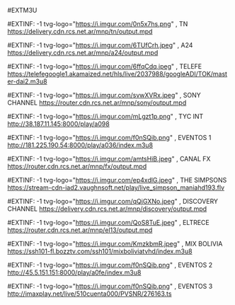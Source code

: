 #EXTM3U


#EXTINF: -1 tvg-logo="https://i.imgur.com/0n5x7hs.png" , TN 
https://delivery.cdn.rcs.net.ar/mnp/tn/output.mpd


#EXTINF: -1 tvg-logo="https://i.imgur.com/6TUfCrh.jpeg" , A24
https://delivery.cdn.rcs.net.ar/mnp/a24/output.mpd


#EXTINF: -1 tvg-logo="https://i.imgur.com/6ffqCdq.jpeg" , TELEFE
https://telefegoogle1.akamaized.net/hls/live/2037988/googleADI/TOK/master-dai2.m3u8


#EXTINF: -1 tvg-logo="https://i.imgur.com/svwXVRx.jpeg" , SONY CHANNEL
https://router.cdn.rcs.net.ar/mnp/sony/output.mpd


#EXTINF: -1 tvg-logo="https://i.imgur.com/mLgzt1p.png" , TYC INT
http://38.187.11.145:8000/play/a098

#EXTINF: -1 tvg-logo="https://i.imgur.com/f0nSQib.png" , EVENTOS 1
http://181.225.190.54:8000/play/a036/index.m3u8

#EXTINF: -1 tvg-logo="https://i.imgur.com/amtsHiB.jpeg" , CANAL FX
https://router.cdn.rcs.net.ar/mnp/fx/output.mpd

#EXTINF: -1 tvg-logo="https://i.imgur.com/ep4xdlG.jpeg" , THE SIMPSONS
https://stream-cdn-iad2.vaughnsoft.net/play/live_simpson_maniahd193.flv


#EXTINF: -1 tvg-logo="https://i.imgur.com/qQjGXNo.jpeg" , DISCOVERY CHANNEL
https://delivery.cdn.rcs.net.ar/mnp/discovery/output.mpd

#EXTINF: -1 tvg-logo="https://i.imgur.com/QoS8TuE.jpeg" , ELTRECE
https://router.cdn.rcs.net.ar/mnp/el13/output.mpd

#EXTINF: -1 tvg-logo="https://i.imgur.com/KmzkbmR.jpeg" , MIX BOLIVIA
https://ssh101-fl.bozztv.com/ssh101/mixboliviatvhd/index.m3u8

#EXTINF: -1 tvg-logo="https://i.imgur.com/f0nSQib.png" , EVENTOS 2
http://45.5.151.151:8000/play/a0fe/index.m3u8


#EXTINF: -1 tvg-logo="https://i.imgur.com/f0nSQib.png" , EVENTOS 3
http://imaxplay.net/live/510cuenta000/PVSNR/276163.ts


